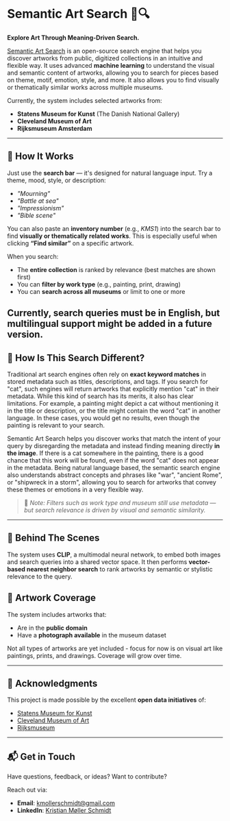 # Semantic Art Search 🎨🔍

**Explore Art Through Meaning-Driven Search.**

[Semantic Art Search](https://semantic-art-search.com) is an open-source search engine that helps you discover artworks from public, digitized collections in an intuitive and flexible way. It uses advanced **machine learning** to understand the visual and semantic content of artworks, allowing you to search for pieces based on theme, motif, emotion, style, and more. It also allows you to find visually or thematically similar works across multiple museums.

Currently, the system includes selected artworks from:
- **Statens Museum for Kunst** (The Danish National Gallery)
- **Cleveland Museum of Art**
- **Rijksmuseum Amsterdam**

---

## 🔎 How It Works

Just use the **search bar** — it's designed for natural language input. Try a theme, mood, style, or description:
- *"Mourning"*
- *"Battle at sea"*
- *"Impressionism"*
- *"Bible scene"*

You can also paste an **inventory number** (e.g., *KMS1*) into the search bar to find **visually or thematically related works**. This is especially useful when clicking **“Find similar”** on a specific artwork.

When you search:
- The **entire collection** is ranked by relevance (best matches are shown first)
- You can **filter by work type** (e.g., painting, print, drawing)
- You can **search across all museums** or limit to one or more

Currently, **search queries must be in English**, but multilingual support might be added in a future version.
---

## 🤔 How Is This Search Different?

Traditional art search engines often rely on **exact keyword matches** in stored metadata such as titles, descriptions, and tags. If you search for "cat", such engines will return artworks that explicitly mention "cat" in their metadata. While this kind of search has its merits, it also has clear limitations. For example, a painting might depict a cat without mentioning it in the title or description, or the title might contain the word "cat" in another language. In these cases, you would get no results, even though the painting is relevant to your search.

Semantic Art Search helps you discover works that match the intent of your query by disregarding the metadata and instead finding meaning directly **in the image**. If there is a cat somewhere in the painting, there is a good chance that this work will be found, even if the word "cat" does not appear in the metadata. Being natural language based, the semantic search engine also understands abstract concepts and phrases like "war", "ancient Rome", or "shipwreck in a storm", allowing you to search for artworks that convey these themes or emotions in a very flexible way.

> 📝 *Note: Filters such as work type and museum still use metadata — but search relevance is driven by visual and semantic similarity.*

---

## 🧠 Behind The Scenes

The system uses **CLIP**, a multimodal neural network, to embed both images and search queries into a shared vector space. It then performs **vector-based nearest neighbor search** to rank artworks by semantic or stylistic relevance to the query.

## 🎨 Artwork Coverage

The system includes artworks that:
- Are in the **public domain**
- Have a **photograph available** in the museum dataset

Not all types of artworks are yet included - focus for now is on visual art like paintings, prints, and drawings. Coverage will grow over time.

---

## 🙌 Acknowledgments

This project is made possible by the excellent **open data initiatives** of:

- [Statens Museum for Kunst](https://open.smk.dk)
- [Cleveland Museum of Art](https://www.clevelandart.org)
- [Rijksmuseum](https://www.rijksmuseum.nl/en/collection)

---

## 📬 Get in Touch

Have questions, feedback, or ideas? Want to contribute?

Reach out via:
- **Email**: [kmollerschmidt@gmail.com](mailto:kmollerschmidt@gmail.com)
- **LinkedIn**: [Kristian Møller Schmidt](https://www.linkedin.com/in/kristian-m%C3%B8ller-schmidt-516b9170/)
